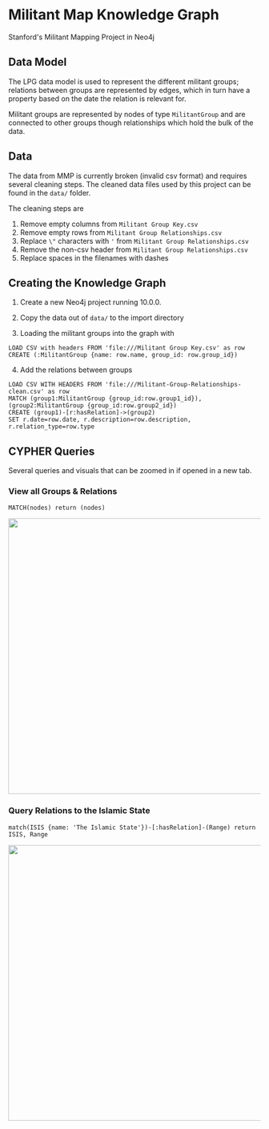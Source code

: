 # Militant Map Knowledge Graph

Stanford's Militant Mapping Project in Neo4j

## Data Model

The LPG data model is used to represent the different militant groups; relations between groups are represented by edges, which in turn have a property based on the date the relation is relevant for.

Militant groups are represented by nodes of type `MilitantGroup` and are connected to other groups though relationships which hold the bulk of the data.

## Data

The data from MMP is currently broken (invalid csv format) and requires several cleaning steps. The cleaned data files used by this project can be found in the `data/` folder.

The cleaning steps are

1. Remove empty columns from `Militant Group Key.csv`
2. Remove empty rows from `Militant Group Relationships.csv`
3. Replace `\"` characters with `'` from `Militant Group Relationships.csv`
4. Remove the non-csv header from `Militant Group Relationships.csv`
5. Replace spaces in the filenames with dashes

## Creating the Knowledge Graph

1. Create a new Neo4j project running 10.0.0.
2. Copy the data out of `data/` to the import directory

3. Loading the militant groups into the graph with

```CYPHER
LOAD CSV with headers FROM 'file:///Militant Group Key.csv' as row
CREATE (:MilitantGroup {name: row.name, group_id: row.group_id})
```

4. Add the relations between groups

```CYPHER
LOAD CSV WITH HEADERS FROM 'file:///Militant-Group-Relationships-clean.csv' as row
MATCH (group1:MilitantGroup {group_id:row.group1_id}), (group2:MilitantGroup {group_id:row.group2_id})
CREATE (group1)-[r:hasRelation]->(group2)
SET r.date=row.date, r.description=row.description, r.relation_type=row.type
```

## CYPHER Queries

Several queries and visuals that can be zoomed in if opened in a new tab.

### View all Groups & Relations

```CYPHER
MATCH(nodes) return (nodes)
```

<img src="images/full-graph.svg"  width="550">

### Query Relations to the Islamic State

```CYPHER
match(ISIS {name: 'The Islamic State'})-[:hasRelation]-(Range) return ISIS, Range
```

<img src="images/islamic-state.svg" width="550">
